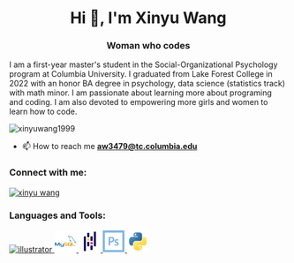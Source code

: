 <h1 align="center">Hi 👋, I'm Xinyu Wang</h1>
<h3 align="center">Woman who codes</h3>

I am a first-year master's student in the Social-Organizational Psychology program at Columbia University. I graduated from Lake Forest College in 2022 with an honor BA degree in psychology, data science (statistics track) with math minor. I am passionate about learning more about programing and coding. I am also devoted to empowering more girls and women to learn how to code.


<p align="left"> <img src="https://komarev.com/ghpvc/?username=xinyuwang1999&label=Profile%20views&color=0e75b6&style=flat" alt="xinyuwang1999" /> </p>

- 📫 How to reach me **aw3479@tc.columbia.edu**

<h3 align="left">Connect with me:</h3>
<p align="left">
<a href="https://www.linkedin.com/in/lfcxinyuwang/" target="blank"><img align="center" src="https://raw.githubusercontent.com/rahuldkjain/github-profile-readme-generator/master/src/images/icons/Social/linked-in-alt.svg" alt="xinyu wang" height="30" width="40" /></a>
</p>

<h3 align="left">Languages and Tools:</h3>
<p align="left"> <a href="https://www.adobe.com/in/products/illustrator.html" target="_blank" rel="noreferrer"> <img src="https://www.vectorlogo.zone/logos/adobe_illustrator/adobe_illustrator-icon.svg" alt="illustrator" width="40" height="40"/> </a> <a href="https://www.mysql.com/" target="_blank" rel="noreferrer"> <img src="https://raw.githubusercontent.com/devicons/devicon/master/icons/mysql/mysql-original-wordmark.svg" alt="mysql" width="40" height="40"/> </a> <a href="https://pandas.pydata.org/" target="_blank" rel="noreferrer"> <img src="https://raw.githubusercontent.com/devicons/devicon/2ae2a900d2f041da66e950e4d48052658d850630/icons/pandas/pandas-original.svg" alt="pandas" width="40" height="40"/> </a> <a href="https://www.photoshop.com/en" target="_blank" rel="noreferrer"> <img src="https://raw.githubusercontent.com/devicons/devicon/master/icons/photoshop/photoshop-line.svg" alt="photoshop" width="40" height="40"/> </a> <a href="https://www.python.org" target="_blank" rel="noreferrer"> <img src="https://raw.githubusercontent.com/devicons/devicon/master/icons/python/python-original.svg" alt="python" width="40" height="40"/> </a> </p>

